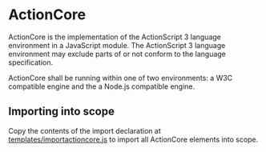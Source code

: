 # ActionCore

ActionCore is the implementation of the ActionScript 3 language environment in a JavaScript module. The ActionScript 3 language environment may exclude parts of or not conform to the language specification.

ActionCore shall be running within one of two environments: a W3C compatible engine and the a Node.js compatible engine.

## Importing into scope

Copy the contents of the import declaration at [templates/importactioncore.js](templates/importactioncore.js) to import all ActionCore elements into scope.